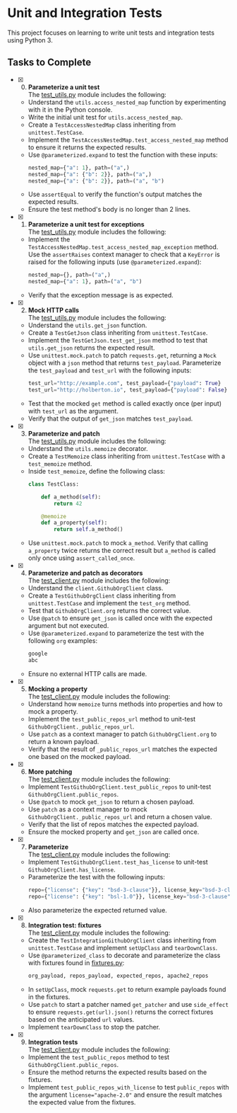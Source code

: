 # Unit and Integration Tests

This project focuses on learning to write unit tests and integration tests using Python 3.

## Tasks to Complete

+ [x] 0. **Parameterize a unit test**<br/>The [test_utils.py](test_utils.py) module includes the following:
  + Understand the `utils.access_nested_map` function by experimenting with it in the Python console.
  + Write the initial unit test for `utils.access_nested_map`.
  + Create a `TestAccessNestedMap` class inheriting from `unittest.TestCase`.
  + Implement the `TestAccessNestedMap.test_access_nested_map` method to ensure it returns the expected results.
  + Use `@parameterized.expand` to test the function with these inputs:
    ```python
    nested_map={"a": 1}, path=("a",)
    nested_map={"a": {"b": 2}}, path=("a",)
    nested_map={"a": {"b": 2}}, path=("a", "b")
    ```
  + Use `assertEqual` to verify the function's output matches the expected results.
  + Ensure the test method's body is no longer than 2 lines.

+ [x] 1. **Parameterize a unit test for exceptions**<br/>The [test_utils.py](test_utils.py) module includes the following:
  + Implement the `TestAccessNestedMap.test_access_nested_map_exception` method. Use the `assertRaises` context manager to check that a `KeyError` is raised for the following inputs (use `@parameterized.expand`):
    ```python
    nested_map={}, path=("a",)
    nested_map={"a": 1}, path=("a", "b")
    ```
  + Verify that the exception message is as expected.

+ [x] 2. **Mock HTTP calls**<br/>The [test_utils.py](test_utils.py) module includes the following:
  + Understand the `utils.get_json` function.
  + Create a `TestGetJson` class inheriting from `unittest.TestCase`.
  + Implement the `TestGetJson.test_get_json` method to test that `utils.get_json` returns the expected result.
  + Use `unittest.mock.patch` to patch `requests.get`, returning a `Mock` object with a `json` method that returns `test_payload`. Parameterize the `test_payload` and `test_url` with the following inputs:
    ```python
    test_url="http://example.com", test_payload={"payload": True}
    test_url="http://holberton.io", test_payload={"payload": False}
    ```
  + Test that the mocked `get` method is called exactly once (per input) with `test_url` as the argument.
  + Verify that the output of `get_json` matches `test_payload`.

+ [x] 3. **Parameterize and patch**<br/>The [test_utils.py](test_utils.py) module includes the following:
  + Understand the `utils.memoize` decorator.
  + Create a `TestMemoize` class inheriting from `unittest.TestCase` with a `test_memoize` method.
  + Inside `test_memoize`, define the following class:
    ```python
    class TestClass:

        def a_method(self):
            return 42

        @memoize
        def a_property(self):
            return self.a_method()
    ```
  + Use `unittest.mock.patch` to mock `a_method`. Verify that calling `a_property` twice returns the correct result but `a_method` is called only once using `assert_called_once`.

+ [x] 4. **Parameterize and patch as decorators**<br/>The [test_client.py](test_client.py) module includes the following:
  + Understand the `client.GithubOrgClient` class.
  + Create a `TestGithubOrgClient` class inheriting from `unittest.TestCase` and implement the `test_org` method.
  + Test that `GithubOrgClient.org` returns the correct value.
  + Use `@patch` to ensure `get_json` is called once with the expected argument but not executed.
  + Use `@parameterized.expand` to parameterize the test with the following `org` examples:
    ```python
    google
    abc
    ```
  + Ensure no external HTTP calls are made.

+ [x] 5. **Mocking a property**<br/>The [test_client.py](test_client.py) module includes the following:
  + Understand how `memoize` turns methods into properties and how to mock a property.
  + Implement the `test_public_repos_url` method to unit-test `GithubOrgClient._public_repos_url`.
  + Use `patch` as a context manager to patch `GithubOrgClient.org` to return a known payload.
  + Verify that the result of `_public_repos_url` matches the expected one based on the mocked payload.

+ [x] 6. **More patching**<br/>The [test_client.py](test_client.py) module includes the following:
  + Implement `TestGithubOrgClient.test_public_repos` to unit-test `GithubOrgClient.public_repos`.
  + Use `@patch` to mock `get_json` to return a chosen payload.
  + Use `patch` as a context manager to mock `GithubOrgClient._public_repos_url` and return a chosen value.
  + Verify that the list of repos matches the expected payload.
  + Ensure the mocked property and `get_json` are called once.

+ [x] 7. **Parameterize**<br/>The [test_client.py](test_client.py) module includes the following:
  + Implement `TestGithubOrgClient.test_has_license` to unit-test `GithubOrgClient.has_license`.
  + Parameterize the test with the following inputs:
    ```python
    repo={"license": {"key": "bsd-3-clause"}}, license_key="bsd-3-clause"
    repo={"license": {"key": "bsl-1.0"}}, license_key="bsd-3-clause"
    ```
  + Also parameterize the expected returned value.

+ [x] 8. **Integration test: fixtures**<br/>The [test_client.py](test_client.py) module includes the following:
  + Create the `TestIntegrationGithubOrgClient` class inheriting from `unittest.TestCase` and implement `setUpClass` and `tearDownClass`.
  + Use `@parameterized_class` to decorate and parameterize the class with fixtures found in [fixtures.py](fixtures.py):
    ```python
    org_payload, repos_payload, expected_repos, apache2_repos
    ```
  + In `setUpClass`, mock `requests.get` to return example payloads found in the fixtures.
  + Use `patch` to start a patcher named `get_patcher` and use `side_effect` to ensure `requests.get(url).json()` returns the correct fixtures based on the anticipated `url` values.
  + Implement `tearDownClass` to stop the patcher.

+ [x] 9. **Integration tests**<br/>The [test_client.py](test_client.py) module includes the following:
  + Implement the `test_public_repos` method to test `GithubOrgClient.public_repos`.
  + Ensure the method returns the expected results based on the fixtures.
  + Implement `test_public_repos_with_license` to test `public_repos` with the argument `license="apache-2.0"` and ensure the result matches the expected value from the fixtures.

